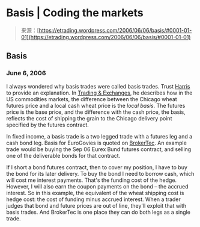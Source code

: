 <!--yml
category: 未分类
date: 2024-05-12 19:53:07
-->

# Basis | Coding the markets

> 来源：[https://etrading.wordpress.com/2006/06/06/basis/#0001-01-01](https://etrading.wordpress.com/2006/06/06/basis/#0001-01-01)

## Basis

### June 6, 2006

I always wondered why basis trades were called basis trades. Trust [Harris](http://www-rcf.usc.edu/~lharris/) to provide an explanation. In [Trading & Exchanges](http://tradingandexchanges.com/), he describes how in the US commodities markets, the difference between the Chicago wheat futures price and a local cash wheat price is the *local basis*. The futures price is the base price, and the difference with the cash price, the basis, reflects the cost of shipping the grain to the Chicago delivery point specified by the futures contract.

In fixed income, a basis trade is a two legged trade with a futures leg and a cash bond leg. Basis for EuroGovies is quoted on [BrokerTec](http://www.icap.com/e-broking/brokertec/). An example trade would be buying the Sep 06 Eurex Bund futures contract, and selling one of the deliverable bonds for that contract.

If I short a bond futures contract, then to cover my position, I have to buy the bond for its later delivery. To buy the bond I need to borrow cash, which will cost me interest payments. That's the funding cost of the hedge. However, I will also earn the coupon payments on the bond – the accrued interest. So in this example, the equivalent of the wheat shipping cost is hedge cost: the cost of funding minus accrued interest. When a trader judges that bond and future prices are out of line, they'll exploit that with basis trades. And BrokerTec is one place they can do both legs as a single trade.